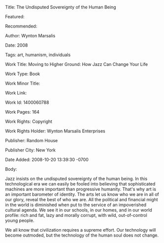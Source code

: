 Title: The Undisputed Sovereignty of the Human Being

Featured: 

Recommended: 

Author: Wynton Marsalis

Date: 2008

Tags: art, humanism, individuals

Work Title: Moving to Higher Ground: How Jazz Can Change Your Life

Work Type: Book

Work Minor Title:  

Work Link: 

Work Id:  1400060788

Work Pages:  164

Work Rights:  Copyright

Work Rights Holder:  Wynton Marsalis Enterprises

Publisher:  Random House

Publisher City:  New York

Date Added: 2008-10-20 13:39:30 -0700

Body:

Jazz insists on the undisputed sovereignty of the human being. In this technological era we can easily be fooled into believing that sophisticated machines are more important than progressive humanity. That's why art is an important barometer of identity. The arts let us know who we are in all of our glory, reveal the best of who we are. All the political and financial might in the world is diminished when put to the service of an impoverished cultural agenda. We see it in our schools, in our homes, and in our world profile: rich and fat, lazy and morally corrupt, with wild, out-of-control young people. 

We all know that civilization requires a supreme effort. Our technology will become outmoded, but the technology of the human soul does not change.

